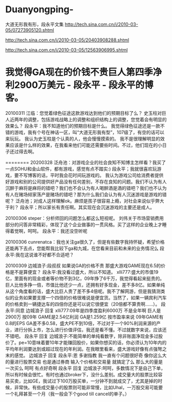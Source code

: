 # Duanyongping-
大道无形我有形，段永平文集
http://tech.sina.com.cn/i/2010-03-05/07273905120.shtml

http://tech.sina.com.cn/i/2010-03-05/20403908288.shtml

http://tech.sina.com.cn/i/2010-03-05/12563906995.shtml

我觉得GA现在的价钱不贵巨人第四季净利2900万美元 - 段永平 - 段永平的博客。
========
20100311
江临：您觉着绿色征途这款游戏达到他们的预期目标了么？
史玉柱对巨人近两年的调整，包括游戏战略上的调整和组织结构上的调整，您觉着会有明显的效果么？
段永平：我不知道他们的预期目标是什么。
我觉得绿色征途还是一款不错的游戏，我有个号在神话一区，叫“大道无形我有型”，107级了，有空的话可以来玩玩。
我认为史玉柱是个认真的人，他会慢慢摸索的。
我不是很理解明显的效果应该是什么样的效果，在我看来他们可能还需要些时间。不过，他们现在的小日子还过得去啊。

========
20200328
泛舟池：对游戏企业的社会良知不知博主怎样看？我买了一点SOHU和金山软件，都有游戏，感觉有点不踏实:)
段永平；我就很喜欢玩游戏，要不写博客的话，平时我会花时间玩游戏的。
我认为游戏公司给消费者提供好游戏和别的公司提供好产品没有任何差别，不存在良知的问题。我们不认为有人沉醉于麻将是麻将的错吧？我们也不会认为有人喝醉酒是酒的错吧？我们也不认为有人在赌场倾家荡产是赌场的错吧？那为什么我们会认为有人沉迷游戏是游戏的错呢？
泛舟池；对成人这样理解ok。麻烦是孩子很容易上瘾，对社会来说似乎弊大于利？
段永平；所以家长有责任啊。其实现在会沉迷游戏的主要还是成人。

20100306
steper：分析师回的问题怎么都这么短视呢。
刘伟关于市场营销费用部分的问答非常精彩，体现了这个企业做事的一贯风格。买了这样的企业晚上才睡得着觉啊，呵呵。
段永平：我还没空听呢

20100306
cunrenatca：我也关注ga很久了，但是有些数字我持怀疑，希望价格还能再下去点，您能帮我比较下ga和九城，在您看来目前和未来的业务情况么
段永平:我在这说谁不好都不合适吧？

20100309
边城浪子:段叔叔 如果说GA的价格不贵 那盛大游戏GAME现在6.5的价格是不是算便宜？
段永平:我没看过盛大，所以不知道。
xlli777:盛大的市值19亿，里面有的现金或者等价物不到3亿，09年挣了6千万，我觉得看起来挺贵的。巨人比他多挣一倍，市值比他还少一点，还拥有好多现金，差不多8亿。如果单纯从这个角度看的话，盛大比巨人贵了差不多4倍呢。我不了解网游，但是我猜测类似的业务如果要支撑一个四倍的价格很难说是便宜货。当然了，如果一辆宾利汽车的价格卖到一辆捷达车的四倍你还是可以说它很便宜（20倍都不算贵啊……）。
段永平:同意
边城浪子 回复 xlli777:09年是四季度盈利6000万 不是全年啊 巨人是2900万 按09年 GAME是2.54亿利润 GA是1.259亿 按市盈率来说 09年GAME有0.8的EPS  GA差不多0.58，盛大PE不到10倍，不过对于一个90%利润来源的产业，进行分拆上市，怎么进行价值评估，我还是看不懂。不过就数字来说，应该还不错吧。
段永平 回复 边城浪子:不能简单的单纯看数字，除非账面净现金多过股价了。pe=10意味着要10年才能赚回股价，如果你想买的话，你必须认为10年内的平均年利润要达到或超过现在的年利润。在我眼里看来，盛大游戏好像有点强弩之末的感觉。
边城浪子 回复  段永平:恩 多谢指教 我一直有个问题很好奇 像你这么大的量进行股票交易 也是通过券商 输入个价格和交易量 就搞定了么 那么大的量是一次买么 呵呵 有点好奇啊
段永平 回复 边城浪子:呵呵，多数情况下是自己下单，所以有时候会很忙。有时也通过broker下，没什么差别。成交量大的股票比较容易买卖，比如GE，我试过下100万股买单，一分钟不到就成交了，尤其是掉的时候，非常快。有些成交量小的股票则可能非常慢，比如Uhal，一万股交易可能要一个礼拜甚至一个月（我一般会下个good till cancel的单子。）
